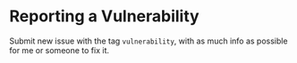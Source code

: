 # Reporting a Vulnerability

Submit new issue with the tag `vulnerability`, with as much info as possible for me or someone to fix it. 
